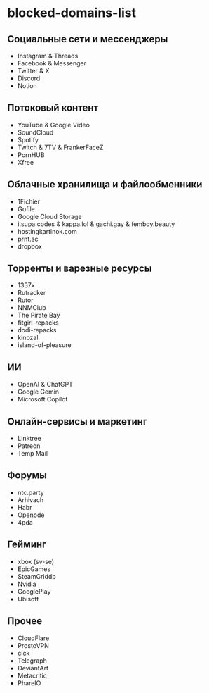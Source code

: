 # blocked-domains-list
## Социальные сети и мессенджеры
- Instagram & Threads
- Facebook & Messenger
- Twitter & X
- Discord
- Notion
## Потоковый контент
- YouTube & Google Video
- SoundCloud
- Spotify
- Twitch & 7TV & FrankerFaceZ
- PornHUB
- Xfree
## Облачные хранилища и файлообменники
- 1Fichier
- Gofile
- Google Cloud Storage
- i.supa.codes & kappa.lol & gachi.gay & femboy.beauty
- hostingkartinok.com
- prnt.sc
- dropbox
## Торренты и варезные ресурсы
- 1337x
- Rutracker
- Rutor
- NNMClub
- The Pirate Bay
- fitgirl-repacks
- dodi-repacks
- kinozal
- island-of-pleasure
## ИИ
- OpenAI & ChatGPT
- Google Gemin
- Microsoft Copilot
## Онлайн-сервисы и маркетинг
- Linktree
- Patreon
- Temp Mail
## Форумы
- ntc.party
- Arhivach
- Habr
- Openode
- 4pda
## Гейминг
- xbox (sv-se)
- EpicGames
- SteamGriddb
- Nvidia
- GooglePlay
- Ubisoft
## Прочее
- CloudFlare
- ProstoVPN
- clck
- Telegraph
- DeviantArt
- Metacritic
- PhareIO
